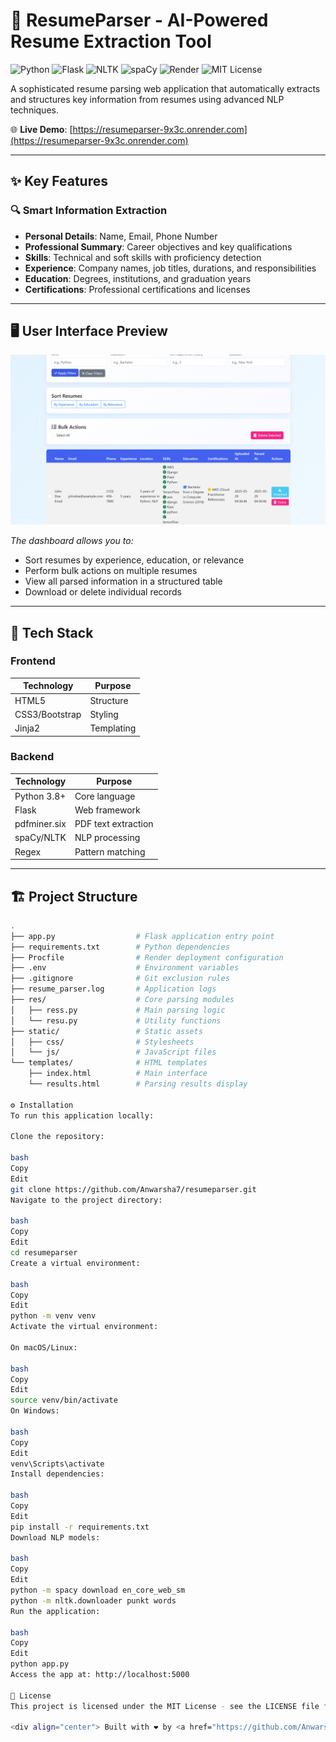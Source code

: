 # 📄 ResumeParser - AI-Powered Resume Extraction Tool

![Python](https://img.shields.io/badge/Python-3.8+-blue?logo=python)
![Flask](https://img.shields.io/badge/Flask-2.3-green?logo=flask)
![NLTK](https://img.shields.io/badge/NLTK-3.8.1-orange)
![spaCy](https://img.shields.io/badge/spaCy-3.7-red)
![Render](https://img.shields.io/badge/Hosted%20on-Render-46B3E6?logo=render)
![MIT License](https://img.shields.io/badge/License-MIT-yellow)

A sophisticated resume parsing web application that automatically extracts and structures key information from resumes using advanced NLP techniques.

🌐 **Live Demo**: [https://resumeparser-9x3c.onrender.com](https://resumeparser-9x3c.onrender.com)

---

## ✨ Key Features

### 🔍 Smart Information Extraction
- **Personal Details**: Name, Email, Phone Number
- **Professional Summary**: Career objectives and key qualifications
- **Skills**: Technical and soft skills with proficiency detection
- **Experience**: Company names, job titles, durations, and responsibilities
- **Education**: Degrees, institutions, and graduation years
- **Certifications**: Professional certifications and licenses

---

## 🖥️ User Interface Preview

![Resume Management Dashboard](images/image.png)

*The dashboard allows you to:*
- Sort resumes by experience, education, or relevance
- Perform bulk actions on multiple resumes
- View all parsed information in a structured table
- Download or delete individual records

---

## 🚀 Tech Stack

### Frontend

| Technology      | Purpose      |
|-----------------|--------------|
| HTML5           | Structure    |
| CSS3/Bootstrap  | Styling      |
| Jinja2          | Templating   |

### Backend

| Technology      | Purpose             |
|-----------------|---------------------|
| Python 3.8+     | Core language        |
| Flask           | Web framework        |
| pdfminer.six    | PDF text extraction  |
| spaCy/NLTK      | NLP processing       |
| Regex           | Pattern matching     |

---

## 🏗️ Project Structure

```bash
.
├── app.py                  # Flask application entry point
├── requirements.txt        # Python dependencies
├── Procfile                # Render deployment configuration
├── .env                    # Environment variables
├── .gitignore              # Git exclusion rules
├── resume_parser.log       # Application logs
├── res/                    # Core parsing modules
│   ├── ress.py             # Main parsing logic
│   └── resu.py             # Utility functions
├── static/                 # Static assets
│   ├── css/                # Stylesheets
│   └── js/                 # JavaScript files
└── templates/              # HTML templates
    ├── index.html          # Main interface
    └── results.html        # Parsing results display

⚙️ Installation
To run this application locally:

Clone the repository:

bash
Copy
Edit
git clone https://github.com/Anwarsha7/resumeparser.git
Navigate to the project directory:

bash
Copy
Edit
cd resumeparser
Create a virtual environment:

bash
Copy
Edit
python -m venv venv
Activate the virtual environment:

On macOS/Linux:

bash
Copy
Edit
source venv/bin/activate
On Windows:

bash
Copy
Edit
venv\Scripts\activate
Install dependencies:

bash
Copy
Edit
pip install -r requirements.txt
Download NLP models:

bash
Copy
Edit
python -m spacy download en_core_web_sm
python -m nltk.downloader punkt words
Run the application:

bash
Copy
Edit
python app.py
Access the app at: http://localhost:5000

📜 License
This project is licensed under the MIT License - see the LICENSE file for details.

<div align="center"> Built with ❤️ by <a href="https://github.com/Anwarsha7">Anwar Sha</a> </div> ```
